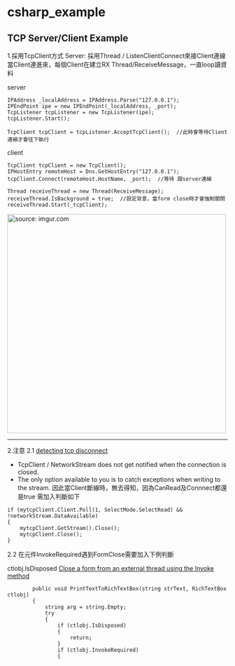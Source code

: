 # csharp_example

## TCP Server/Client Example

1.採用TcpClient方式
Server: 採用Thread / ListenClientConnect來接Client連線
當Client連進來，每個Client在建立RX Thread/ReceiveMessage，一直loop讀資料

server
```
IPAddress _localAddress = IPAddress.Parse("127.0.0.1");
IPEndPoint ipe = new IPEndPoint(_localAddress, _port);
TcpListener tcpListener = new TcpListener(ipe); 
tcpListener.Start();

TcpClient tcpClient = tcpListener.AcceptTcpClient();  //此時會等待Client連線才會往下執行
```

client
```
TcpClient tcpClient = new TcpClient();
IPHostEntry remoteHost = Dns.GetHostEntry("127.0.0.1");
tcpClient.Connect(remoteHost.HostName, _port);  //等待 跟server連線

Thread receiveThread = new Thread(ReceiveMessage);
receiveThread.IsBackground = true;  //設定背景，當form close時才會強制關閉
receiveThread.Start(_tcpClient);
```

<a href="https://imgur.com/FMmmBeA"><img src="https://i.imgur.com/FMmmBeA.png" title="source: imgur.com" width="500px" /></a>

------

2.注意
2.1 [detecting tcp disconnect][1]

- TcpClient / NetworkStream does not get notified when the connection is closed.  
- The only option available to you is to catch exceptions when writing to the stream. 
因此當Client斷線時，無去得知，因為CanRead及Connnect都還是true
需加入判斷如下

```
if (mytcpClient.Client.Poll(1, SelectMode.SelectRead) && !networkStream.DataAvailable)
{
	mytcpClient.GetStream().Close();
	mytcpClient.Close();
}                       
```

2.2 在元件InvokeRequired遇到FormClose需要加入下例判斷

ctlobj.IsDisposed
[Close a form from an external thread using the Invoke method][2]

```
        public void PrintTextToRichTextBox(string strText, RichTextBox ctlobj)
        {
            string arg = string.Empty;
            try
            {
                if (ctlobj.IsDisposed)
                {
                    return;
                }
                if (ctlobj.InvokeRequired)
                {
```

[1]:https://stackoverflow.com/questions/15067014/c-sharp-detecting-tcp-disconnect
[2]:https://stackoverflow.com/questions/10084691/close-a-form-from-an-external-thread-using-the-invoke-method